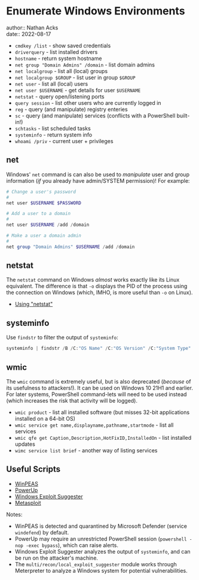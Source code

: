 # Enumerate Windows Environments

author:: Nathan Acks  
date:: 2022-08-17

* `cmdkey /list` - show saved credentials
* `driverquery` - list installed drivers
* `hostname` - return system hostname
* `net group "Domain Admins" /domain` - list domain admins
* `net localgroup` - list all (local) groups
* `net localgroup $GROUP` - list user in group `$GROUP`
* `net user` - list all (local) users
* `net user $USERNAME` - get details for user `$USERNAME`
* `netstat` - query open/listening ports
* `query session` - list other users who are currently logged in
* `reg` - query (and manipulate) registry enteries
* `sc` - query (and manipulate) services (conflicts with a PowerShell built-in!)
* `schtasks` - list scheduled tasks
* `systeminfo` - return system info
* `whoami /priv` - current user + privileges

## net

Windows' `net` command is can also be used to *manipulate* user and group information (*if* you already have admin/SYSTEM permission)! For example:

```powershell
# Change a user's password
#
net user $USERNAME $PASSWORD

# Add a user to a domain
#
net user $USERNAME /add /domain

# Make a user a domain admin
#
net group "Domain Admins" $USERNAME /add /domain
```

## netstat

The `netstat` command on Windows *almost* works exactly like its Linux equivalent. The difference is that `-o` displays the PID of the process using the connection on Windows (which, IMHO, is more useful than `-o` on Linux).

* [Using "netstat"](netstat.md)

## systeminfo

Use `findstr` to filter the output of `systeminfo`:

```powershell
systeminfo | findstr /B /C:"OS Name" /C:"OS Version" /C:"System Type"
```

## wmic

The `wmic` command is extremely useful, but is also deprecated (*because* of its usefulness to attackers!). It can be used on Windows 10 21H1 and earlier. For later systems, PowerShell command-lets will need to be used instead (which increases the risk that activity will be logged).

* `wmic product` - list all installed software (but misses 32-bit applications installed on a 64-bit OS)
* `wmic service get name,displayname,pathname,startmode` - list all services
* `wmic qfe get Caption,Description,HotFixID,InstalledOn` - list installed updates
* `wimc service list brief` - another way of listing services

## Useful Scripts

* [WinPEAS](https://github.com/carlospolop/PEASS-ng/tree/master/winPEAS)
* [PowerUp](https://github.com/PowerShellMafia/PowerSploit/tree/master/Privesc)
* [Windows Exploit Suggester](https://github.com/AonCyberLabs/Windows-Exploit-Suggester)
* [Metasploit](metasploit.md)

Notes:

* WinPEAS is detected and quarantined by Microsoft Defender (service `windefend`) by default.
* PowerUp may require an unrestricted PowerShell session (`powershell -nop -exec bypass`), which can raise alerts.
* Windows Exploit Suggester analyzes the output of `systeminfo`, and can be run on the attacker's machine.
* The `multi/recon/local_exploit_suggester` module works through Meterpreter to analyze a Windows system for potential vulnerabilities.
